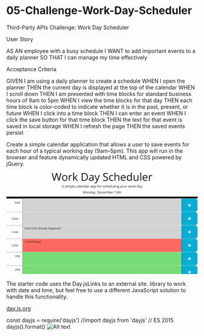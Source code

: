 # 05-Challenge-Work-Day-Scheduler
Third-Party APIs Challenge: Work Day Scheduler

User Story

AS AN employee with a busy schedule
I WANT to add important events to a daily planner
SO THAT I can manage my time effectively

Acceptance Criteria

GIVEN I am using a daily planner to create a schedule
WHEN I open the planner
THEN the current day is displayed at the top of the calendar
WHEN I scroll down
THEN I am presented with time blocks for standard business hours of 9am to 5pm
WHEN I view the time blocks for that day
THEN each time block is color-coded to indicate whether it is in the past, present, or future
WHEN I click into a time block
THEN I can enter an event
WHEN I click the save button for that time block
THEN the text for that event is saved in local storage
WHEN I refresh the page
THEN the saved events persist

Create a simple calendar application that allows a user to save events for each hour of a typical working day (9am–5pm). This app will run in the browser and feature dynamically updated HTML and CSS powered by jQuery.

![Alt text](assets/images/05-third-party-apis-homework-demo.gif)

The starter code uses the Day.jsLinks to an external site. library to work with date and time, but feel free to use a different JavaScript solution to handle this functionality.

[day.js.org](https://day.js.org/docs/en/installation/node-js)

const dayjs = require('dayjs')
//import dayjs from 'dayjs' // ES 2015
dayjs().format()
![Alt text](image.png)